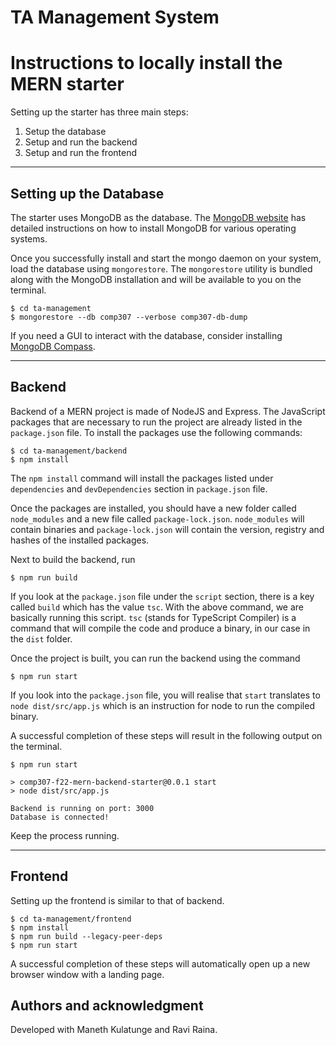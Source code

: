 # TA Management System

# Instructions to locally install the MERN starter

Setting up the starter has three main steps:
 1. Setup the database
 2. Setup and run the backend
 3. Setup and run the frontend

---

## Setting up the Database
The starter uses MongoDB as the database. 
The [MongoDB website](https://www.mongodb.com/docs/manual/installation/#mongodb-installation-tutorials) has detailed instructions on how to install MongoDB for various operating systems.

Once you successfully install and start the mongo daemon on your system, load the database using `mongorestore`. The `mongorestore` utility is bundled along with the MongoDB installation and will be available to you on the terminal. 

```
$ cd ta-management
$ mongorestore --db comp307 --verbose comp307-db-dump
```

If you need a GUI to interact with the database, consider installing [MongoDB Compass](https://www.mongodb.com/products/compass).

---
## Backend
Backend of a MERN project is made of NodeJS and Express. The JavaScript packages that are necessary to run the project are already listed in the `package.json` file. To install the packages use the following commands:
```
$ cd ta-management/backend
$ npm install
```
The `npm install` command will install the packages listed under `dependencies` and `devDependencies` section in `package.json` file.

Once the packages are installed, you should have a new folder called `node_modules` and a new file called `package-lock.json`. `node_modules` will contain binaries and `package-lock.json` will contain the version, registry and hashes of the installed packages.

Next to build the backend, run
```
$ npm run build
```
If you look at the `package.json` file under the `script` section, there is a key called `build` which has the value `tsc`. With the above command, we are basically running this script. `tsc` (stands for TypeScript Compiler) is a command that will compile the code and produce a binary, in our case in the `dist` folder.

Once the project is built, you can run the backend using the command
```
$ npm run start
```

If you look into the `package.json` file, you will realise that `start` translates to `node dist/src/app.js` which is an instruction for node to run the compiled binary.

A successful completion of these steps will result in the following output on the terminal.
```
$ npm run start

> comp307-f22-mern-backend-starter@0.0.1 start
> node dist/src/app.js

Backend is running on port: 3000
Database is connected!
```

Keep the process running.

---

## Frontend
Setting up the frontend is similar to that of backend.
```
$ cd ta-management/frontend
$ npm install
$ npm run build --legacy-peer-deps
$ npm run start
```
A successful completion of these steps will automatically open up a new browser window with a landing page.



## Authors and acknowledgment
Developed with Maneth Kulatunge and Ravi Raina.




